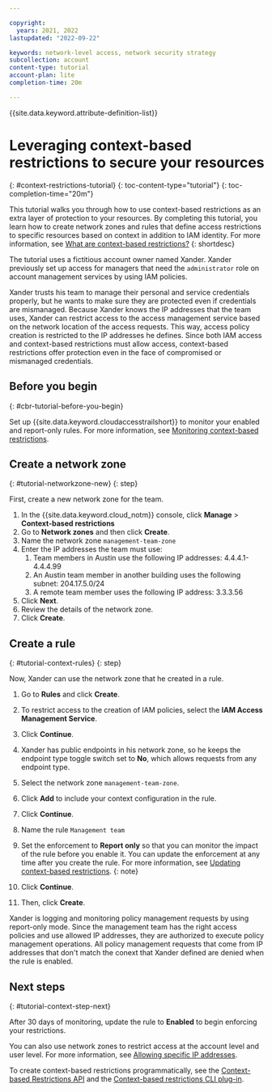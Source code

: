 ```yaml
---

copyright:
  years: 2021, 2022
lastupdated: "2022-09-22"

keywords: network-level access, network security strategy
subcollection: account
content-type: tutorial
account-plan: lite
completion-time: 20m

---
```


{{site.data.keyword.attribute-definition-list}}

# Leveraging context-based restrictions to secure your resources
{: #context-restrictions-tutorial}
{: toc-content-type="tutorial"}
{: toc-completion-time="20m"}

This tutorial walks you through how to use context-based restrictions as an extra layer of protection to your resources. By completing this tutorial, you learn how to create network zones and rules that define access restrictions to specific resources based on context in addition to IAM identity. For more information, see [What are context-based restrictions?](/docs/account?topic=account-context-restrictions-whatis)
{: shortdesc}

The tutorial uses a fictitious account owner named Xander. Xander previously set up access for managers that need the `administrator` role on account management services by using IAM policies.

Xander trusts his team to manage their personal and service credentials properly, but he wants to make sure they are protected even if credentials are mismanaged. Because Xander knows the IP addresses that the team uses, Xander can restrict access to the access management service based on the network location of the access requests. This way, access policy creation is restricted to the IP addresses he defines. Since both IAM access and context-based restrictions must allow access, context-based restrictions offer protection even in the face of compromised or mismanaged credentials.

## Before you begin
{: #cbr-tutorial-before-you-begin}

Set up {{site.data.keyword.cloudaccesstrailshort}} to monitor your enabled and report-only rules. For more information, see [Monitoring context-based restrictions](/docs/account?topic=account-cbr-monitor).

## Create a network zone
{: #tutorial-networkzone-new}
{: step}

First, create a new network zone for the team.

1. In the {{site.data.keyword.cloud_notm}} console, click **Manage** > **Context-based restrictions**
2. Go to **Network zones** and then click **Create**.
3. Name the network zone `management-team-zone`
4. Enter the IP addresses the team must use:
    1. Team members in Austin use the following IP addresses: 4.4.4.1-4.4.4.99
    1. An Austin team member in another building uses the following subnet: 204.17.5.0/24
    1. A remote team member uses the following IP address: 3.3.3.56
5. Click **Next**.
6. Review the details of the network zone.
7. Click **Create**.


## Create a rule
{: #tutorial-context-rules}
{: step}

Now, Xander can use the network zone that he created in a rule.

1. Go to **Rules** and click **Create**.
1. To restrict access to the creation of IAM policies, select the **IAM Access Management Service**.
1. Click **Continue**.
1. Xander has public endpoints in his network zone, so he keeps the endpoint type toggle switch set to **No**, which allows requests from any endpoint type.
1. Select the network zone `management-team-zone`.
1. Click **Add** to include your context configuration in the rule.
1. Click **Continue**.
1. Name the rule `Management team`
1. Set the enforcement to **Report only** so that you can monitor the impact of the rule before you enable it.
   You can update the enforcement at any time after you create the rule. For more information, see [Updating context-based restrictions](/docs/account?topic=account-context-restrictions-update&interface=ui).
   {: note}

1. Click **Continue**.
1. Then, click **Create**.

Xander is logging and monitoring policy management requests by using report-only mode. Since the management team has the right access policies and use allowed IP addresses, they are authorized to execute policy management operations. All policy management requests that come from IP addresses that don't match the conext that Xander defined are denied when the rule is enabled.

## Next steps
{: #tutorial-context-step-next}

After 30 days of monitoring, update the rule to **Enabled** to begin enforcing your restrictions.

You can also use network zones to restrict access at the account level and user level. For more information, see [Allowing specific IP addresses](/docs/account?topic=account-ips&interface=ui).

To create context-based restrictions programmatically, see the [Context-based Restrictions API](/apidocs/context-based-restrictions) and the [Context-based restrictions CLI plug-in](/docs/account?topic=cli-cbr-plugin).

